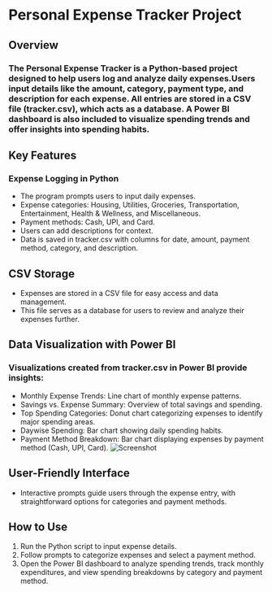 # Personal Expense Tracker Project
## Overview
### The Personal Expense Tracker is a Python-based project designed to help users log and analyze daily expenses.Users input details like the amount, category, payment type, and description for each expense. All entries are stored in a CSV file (tracker.csv), which acts as a database. A Power BI dashboard is also included to visualize spending trends and offer insights into spending habits.

## Key Features
### Expense Logging in Python
- The program prompts users to input daily expenses.
- Expense categories: Housing, Utilities, Groceries, Transportation, Entertainment, Health & Wellness, and Miscellaneous.
- Payment methods: Cash, UPI, and Card.
- Users can add descriptions for context.
- Data is saved in tracker.csv with columns for date, amount, payment method, category, and description.
## CSV Storage
- Expenses are stored in a CSV file for easy access and data management.
- This file serves as a database for users to review and analyze their expenses further.
## Data Visualization with Power BI
### Visualizations created from tracker.csv in Power BI provide insights:
- Monthly Expense Trends: Line chart of monthly expense patterns.
- Savings vs. Expense Summary: Overview of total savings and spending.
- Top Spending Categories: Donut chart categorizing expenses to identify major spending areas.
- Daywise Spending: Bar chart showing daily spending habits.
- Payment Method Breakdown: Bar chart displaying expenses by payment method (Cash, UPI, Card).
![Screenshot](screenshot.png)
## User-Friendly Interface
- Interactive prompts guide users through the expense entry, with straightforward options for categories and payment methods.
## How to Use
1. Run the Python script to input expense details.
2. Follow prompts to categorize expenses and select a payment method.
3. Open the Power BI dashboard to analyze spending trends, track monthly expenditures, and view spending breakdowns by category and payment method.
